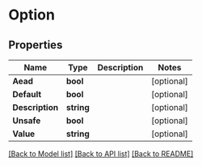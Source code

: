 # Option

## Properties

Name | Type | Description | Notes
------------ | ------------- | ------------- | -------------
**Aead** | **bool** |  | [optional] 
**Default** | **bool** |  | [optional] 
**Description** | **string** |  | [optional] 
**Unsafe** | **bool** |  | [optional] 
**Value** | **string** |  | [optional] 

[[Back to Model list]](../README.md#documentation-for-models) [[Back to API list]](../README.md#documentation-for-api-endpoints) [[Back to README]](../README.md)


